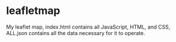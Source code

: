 # leafletmap
My leaflet map, index.html contains all JavaScript, HTML, and CSS, ALL.json contains all the data necessary for it to operate.
